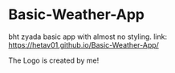 # Basic-Weather-App
bht zyada basic app with almost no styling.
link: https://hetav01.github.io/Basic-Weather-App/

The Logo is created by me!
